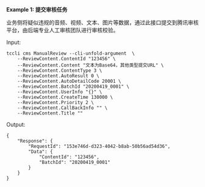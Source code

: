 **Example 1: 提交审核任务**

业务侧将疑似违规的音频、视频、文本、图片等数据，通过此接口提交到腾讯审核平台，由后端专业人工审核团队进行审核校验。

Input: 

```
tccli cms ManualReview --cli-unfold-argument  \
    --ReviewContent.ContentId "123456" \
    --ReviewContent.Content "文本为Base64，其他类型提交URL" \
    --ReviewContent.ContentType 3 \
    --ReviewContent.AutoResult 0 \
    --ReviewContent.AutoDetailCode 20001 \
    --ReviewContent.BatchId "20200419_0001" \
    --ReviewContent.UserInfo "{}" \
    --ReviewContent.CreateTime 130000 \
    --ReviewContent.Priority 2 \
    --ReviewContent.CallBackInfo "" \
    --ReviewContent.Title ""
```

Output: 
```
{
    "Response": {
        "RequestId": "153e746d-d323-4042-b8ab-50b56ad54d36",
        "Data": {
            "ContentId": "123456",
            "BatchId": "20200419_0001"
        }
    }
}
```

